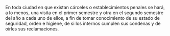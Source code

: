 En toda ciudad en que existan cárceles o establecimientos penales se hará, a lo menos, una visita en el primer semestre y otra en el segundo semestre del año a cada uno de ellos, a fin de tomar conocimiento de su estado de seguridad, orden e higiene, de si los internos cumplen sus condenas y de oírles sus reclamaciones.